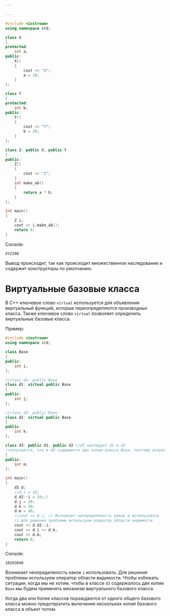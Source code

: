 ```yaml
---

---
```


```cpp
#include <iostream>
using namespace std;

class X
{
protected:
    int a;
public:
    X()
    {
        cout << "X";
        a = 10;
    }
};

class Y
{
protected:
    int b;
public:
    Y()
    {
        cout << "Y";
        b = 20;
    }
};

class Z: public X, public Y
{
public:
    Z()
    {
        cout << "Z"; 
    }
    int make_ab()
    {
        return a * b;
    }
};

int main()
{
    Z i;
    cout << i.make_ab();
    return 0;
}
```

Console:

```
XYZ200
```

Вывод происходит, так как происходит множественное наследование и содержит конструкторы по умолчанию.

<div style="page-break-after: always;"></div>

# Виртуальные базовые класса

В С++ ключевое слово `virtual` используется для объявления виртуальный функций, которые переопределяются производных класса. Также ключевое слово `virtual` позволяет определить виртуальные базовые класса.

Пример:

```cpp
#include <iostream>
using namespace std;

class Base
{
public:
    int i;
};

//class d1: public Base
class d1: virtual public Base
{
public:
    int j;
};

//class d2: public Base
class d2: virtual public Base
{
public:
    int k;
};

class d3: public d1, public d2 //d3 наследует d1 и d2
//получается, что в d3 содержится две копии класса Base, поэтому вопрос
{
public:
    int m;
};

int main()
{
    d3 d;
    //d.i = 10;
    d.d2::i = 10;//
    d.j = 20;
    d.k = 30;
    d.m = 40;
    //cout << d.i; // Возникает неопределеность какое и использовать
    // для решения проблемы используем оператор области видимости
    cout << d.d2::i;
    cout << d.j << d.k;
    cout << d.m;
    return 0;
}
```

Console:

```
10203040
```

Возникает неопределеность какое `i` использовать. Для решения проблемы используем оператор области видимости. Чтобы избежать ситуации, когда мы не хотим, чтобы в классе `d3` содержалось две копии `Base` мы будем применять механизм виртуального базового класса.

Когда два или более классов пораждаются от одного общего базового класса можно предотвратить включение нескольких копий базового класса в объект потом.
